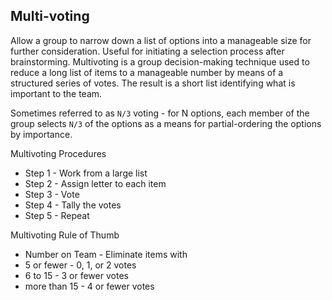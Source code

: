 
Multi-voting
------------

Allow a group to narrow down a list of options into a manageable size for
further consideration. Useful for initiating a selection process after
brainstorming. Multivoting is a group decision-making technique used to reduce a long list of items to a manageable number by means of a structured series of votes. The result is a short list identifying what is important to the team.

Sometimes referred to as `N/3` voting - for N options, each member of the group
selects `N/3` of the options as a means for partial-ordering the options by
importance.

Multivoting Procedures
* Step 1 - Work from a large list
* Step 2 - Assign letter to each item
* Step 3 - Vote
* Step 4 - Tally the votes
* Step 5 - Repeat

Multivoting Rule of Thumb
* Number on Team - Eliminate items with
* 5 or fewer  - 0, 1, or 2 votes
* 6 to 15  - 3 or fewer votes
* more than 15 - 4 or fewer votes
